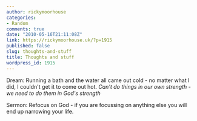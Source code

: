 ```yaml
---
author: rickymoorhouse
categories:
- Random
comments: true
date: "2010-05-16T21:11:08Z"
link: https://rickymoorhouse.uk/?p=1915
published: false
slug: thoughts-and-stuff
title: Thoughts and stuff
wordpress_id: 1915
---
```


Dream: Running a bath and the water all came out cold - no matter what I did, I couldn't get it to come out hot.
_Can't do things in our own strength - we need to do them in God's strength_

Sermon: Refocus on God - if you are focussing on anything else you will end up narrowing your life.
